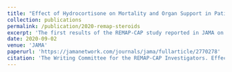 ```yaml
---
title: "Effect of Hydrocortisone on Mortality and Organ Support in Patients With Severe COVID-19: The REMAP-CAP COVID-19 Corticosteroid Domain Randomized Clinical Trial"
collection: publications
permalink: /publication/2020-remap-steroids
excerpt: 'The first results of the REMAP-CAP study reported in JAMA on corticosteroid use for COVID-19.'
date: 2020-09-02
venue: 'JAMA'
paperurl: 'https://jamanetwork.com/journals/jama/fullarticle/2770278'
citation: 'The Writing Committee for the REMAP-CAP Investigators. Effect of Hydrocortisone on Mortality and Organ Support in Patients With Severe COVID-19: The REMAP-CAP COVID-19 Corticosteroid Domain Randomized Clinical Trial. JAMA. 2020;324(13):1317–1329. doi:10.1001/jama.2020.17022'
---
```

